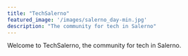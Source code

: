 ```yaml
---
title: "TechSalerno"
featured_image: '/images/salerno_day-min.jpg'
description: "The community for tech in Salerno"
---
```

Welcome to TechSalerno, the community for tech in Salerno.
